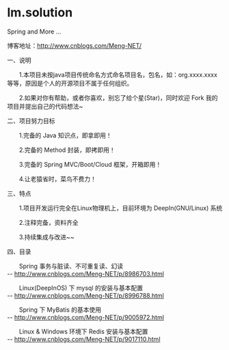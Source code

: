 # lm.solution
Spring and More ...

博客地址：http://www.cnblogs.com/Meng-NET/ 

一、说明

　　1.本项目未按java项目传统命名方式命名项目名，包名，如：org.xxxx.xxxx  等等，原因是个人的开源项目不属于任何组织。

　　2.如果对你有帮助，或者你喜欢，别忘了给个星(Star)，同时欢迎 Fork 我的项目并提出自己的代码想法~

二、项目努力目标

　　1.完备的 Java 知识点，即拿即用！

　　2.完备的 Method 封装，即拷即用！

　　3.完备的 Spring MVC/Boot/Cloud 框架，开箱即用！

　　4.让老猿省时，菜鸟不费力！

三、特点

　　1.项目开发运行完全在Linux物理机上，目前环境为 DeepIn(GNU/Linux) 系统

　　2.注释完备，资料齐全

　　3.持续集成与改进~~

四、目录

　　Spring 事务与脏读、不可重复读、幻读  
    --  http://www.cnblogs.com/Meng-NET/p/8986703.html 
    
　　Linux(DeepInOS) 下 mysql 的安装与基本配置  
    --  http://www.cnblogs.com/Meng-NET/p/8996788.html
    
　　Spring 下 MyBatis 的基本使用  
    --  http://www.cnblogs.com/Meng-NET/p/9005972.html
    
　　Linux & Windows 环境下 Redis 安装与基本配置  
    --  http://www.cnblogs.com/Meng-NET/p/9017110.html
    
